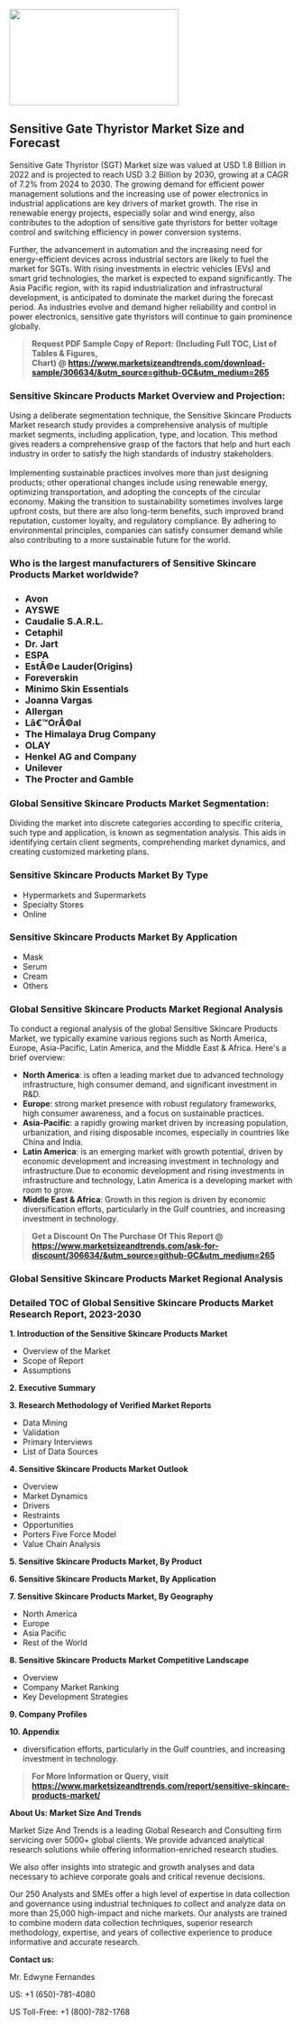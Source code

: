 <p><img class="alignnone size-medium wp-image-20088" src="https://ffe5etoiles.com/wp-content/uploads/2024/12/MST1-300x171.png" alt="" width="300" height="171" /></p><h2>Sensitive Gate Thyristor Market Size and Forecast</h2><p>Sensitive Gate Thyristor (SGT) Market size was valued at USD 1.8 Billion in 2022 and is projected to reach USD 3.2 Billion by 2030, growing at a CAGR of 7.2% from 2024 to 2030. The growing demand for efficient power management solutions and the increasing use of power electronics in industrial applications are key drivers of market growth. The rise in renewable energy projects, especially solar and wind energy, also contributes to the adoption of sensitive gate thyristors for better voltage control and switching efficiency in power conversion systems.</p><p>Further, the advancement in automation and the increasing need for energy-efficient devices across industrial sectors are likely to fuel the market for SGTs. With rising investments in electric vehicles (EVs) and smart grid technologies, the market is expected to expand significantly. The Asia Pacific region, with its rapid industrialization and infrastructural development, is anticipated to dominate the market during the forecast period. As industries evolve and demand higher reliability and control in power electronics, sensitive gate thyristors will continue to gain prominence globally.</p></p><blockquote id="" class=""><strong>Request PDF Sample Copy of Report: (Including Full TOC, List of Tables &amp; Figures, Chart)&nbsp;@&nbsp;<strong><a href="https://www.marketsizeandtrends.com/download-sample/306634/&utm_source=github-GC&utm_medium=265" target="_blank">https://www.marketsizeandtrends.com/download-sample/306634/&utm_source=github-GC&utm_medium=265</a></strong></strong></blockquote><h3 id="" class="">Sensitive Skincare Products Market&nbsp;Overview and Projection:</h3><p id="" class="">Using a deliberate segmentation technique, the Sensitive Skincare Products Market research study provides a comprehensive analysis of multiple market segments, including application, type, and location. This method gives readers a comprehensive grasp of the factors that help and hurt each industry in order to satisfy the high standards of industry stakeholders. <br /> <br />Implementing sustainable practices involves more than just designing products; other operational changes include using renewable energy, optimizing transportation, and adopting the concepts of the circular economy. Making the transition to sustainability sometimes involves large upfront costs, but there are also long-term benefits, such improved brand reputation, customer loyalty, and regulatory compliance. By adhering to environmental principles, companies can satisfy consumer demand while also contributing to a more sustainable future for the world.</p><h3 id="" class="">Who is the largest manufacturers of&nbsp;Sensitive Skincare Products Market worldwide?</h3><h3 class=""><p><ul><li>Avon </li><li> AYSWE </li><li> Caudalie S.A.R.L. </li><li> Cetaphil </li><li> Dr. Jart </li><li> ESPA </li><li> EstÃ©e Lauder(Origins) </li><li> Foreverskin </li><li> Minimo Skin Essentials </li><li> Joanna Vargas </li><li> Allergan </li><li> Lâ€™OrÃ©al </li><li> The Himalaya Drug Company </li><li> OLAY </li><li> Henkel AG and Company </li><li> Unilever </li><li> The Procter and Gamble</li></ul></p></h3><h3 id="" class="">Global&nbsp;Sensitive Skincare Products Market Segmentation:</h3><p id="" class="">Dividing the market into discrete categories according to specific criteria, such type and application, is known as segmentation analysis. This aids in identifying certain client segments, comprehending market dynamics, and creating customized marketing plans.</p><h3 id="" class="">Sensitive Skincare Products Market&nbsp;By Type</h3><p><p><ul><li>Hypermarkets and Supermarkets</li><li> Specialty Stores</li><li> Online</p></li></ul></p></p><h3 id="" class="">Sensitive Skincare Products Market&nbsp;By Application</h3><p class=""><p><ul><li>Mask</li><li> Serum</li><li> Cream</li><li> Others</li></ul></p></p><h3 id="" class="">Global Sensitive Skincare Products Market Regional Analysis</h3><p id="" class="">To conduct a regional analysis of the global Sensitive Skincare Products Market, we typically examine various regions such as North America, Europe, Asia-Pacific, Latin America, and the Middle East &amp; Africa. Here's a brief overview:</p><ul><li><strong>North America</strong>: is often a leading market due to advanced technology infrastructure, high consumer demand, and significant investment in R&amp;D.</li><li><strong>Europe</strong>: strong market presence with robust regulatory frameworks, high consumer awareness, and a focus on sustainable practices.</li><li><strong>Asia-Pacific</strong>: a rapidly growing market driven by increasing population, urbanization, and rising disposable incomes, especially in countries like China and India.</li><li><strong>Latin America</strong>: is an emerging market with growth potential, driven by economic development and increasing investment in technology and infrastructure.Due to economic development and rising investments in infrastructure and technology, Latin America is a developing market with room to grow.</li><li><strong>Middle East &amp; Africa</strong>: Growth in this region is driven by economic diversification efforts, particularly in the Gulf countries, and increasing investment in technology.</li></ul><blockquote id="" class=""><strong>Get a Discount On The Purchase Of This Report @ <strong><a href="https://www.marketsizeandtrends.com/ask-for-discount/306634/&utm_source=github-GC&utm_medium=265" target="_blank">https://www.marketsizeandtrends.com/ask-for-discount/306634/&utm_source=github-GC&utm_medium=265</a></strong></strong></blockquote><h3 id="" class="">Global Sensitive Skincare Products Market Regional Analysis</h3><h3 id="" class="">Detailed TOC of Global Sensitive Skincare Products Market Research Report, 2023-2030</h3><p id="" class=""><strong>1. Introduction of the Sensitive Skincare Products Market</strong></p><ul><li>Overview of the Market</li><li>Scope of Report</li><li>Assumptions</li></ul><p id="" class=""><strong>2. Executive Summary</strong></p><p id="" class=""><strong>3. Research Methodology of Verified Market Reports</strong></p><ul><li>Data Mining</li><li>Validation</li><li>Primary Interviews</li><li>List of Data Sources</li></ul><p id="" class=""><strong>4. Sensitive Skincare Products Market Outlook</strong></p><ul><li>Overview</li><li>Market Dynamics</li><li>Drivers</li><li>Restraints</li><li>Opportunities</li><li>Porters Five Force Model</li><li>Value Chain Analysis</li></ul><p id="" class=""><strong>5. Sensitive Skincare Products Market, By Product</strong></p><p id="" class=""><strong>6. Sensitive Skincare Products Market, By Application</strong></p><p id="" class=""><strong>7. Sensitive Skincare Products Market, By Geography</strong></p><ul><li>North America</li><li>Europe</li><li>Asia Pacific</li><li>Rest of the World</li></ul><p id="" class=""><strong>8. Sensitive Skincare Products Market Competitive Landscape</strong></p><ul><li>Overview</li><li>Company Market Ranking</li><li>Key Development Strategies</li></ul><p id="" class=""><strong>9. Company Profiles</strong></p><p id="" class=""><strong>10. Appendix</strong></p><ul><li>diversification efforts, particularly in the Gulf countries, and increasing investment in technology.</li></ul><blockquote id="" class=""><strong>For More Information or Query, visit <strong><strong><a href="https://www.marketsizeandtrends.com/report/sensitive-skincare-products-market/" target="_blank">https://www.marketsizeandtrends.com/report/sensitive-skincare-products-market/</a></strong></strong></strong></blockquote><p id="" class=""><strong>About Us: Market Size And Trends</strong></p><p id="" class="">Market Size And Trends is a leading Global Research and Consulting firm servicing over 5000+ global clients. We provide advanced analytical research solutions while offering information-enriched research studies.</p><p id="" class="">We also offer insights into strategic and growth analyses and data necessary to achieve corporate goals and critical revenue decisions.</p><p id="" class="">Our 250 Analysts and SMEs offer a high level of expertise in data collection and governance using industrial techniques to collect and analyze data on more than 25,000 high-impact and niche markets. Our analysts are trained to combine modern data collection techniques, superior research methodology, expertise, and years of collective experience to produce informative and accurate research.</p><p id="" class=""><strong>Contact us:</strong></p><p id="" class="">Mr. Edwyne Fernandes</p><p id="" class="">US: +1 (650)-781-4080</p><p id="" class="">US Toll-Free: +1 (800)-782-1768</p>

